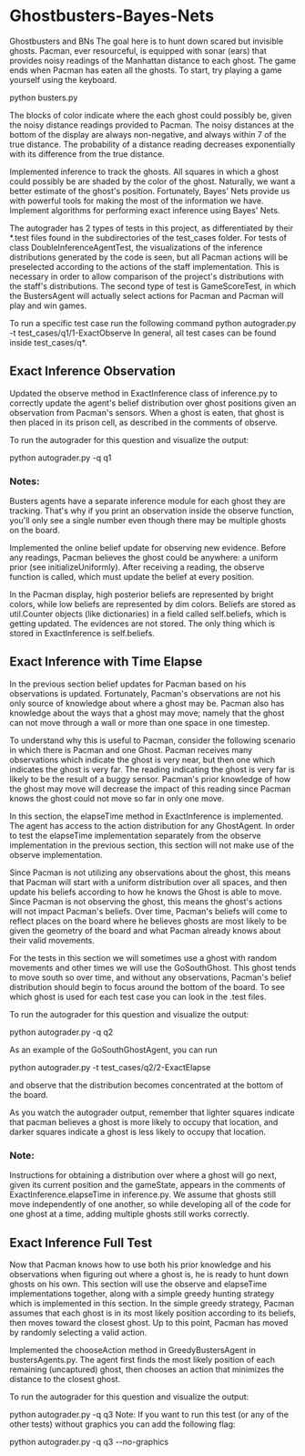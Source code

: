 # Ghostbusters-Bayes-Nets
Ghostbusters and BNs
The goal here is to hunt down scared but invisible ghosts. Pacman, ever resourceful, is equipped with sonar (ears) that provides noisy readings of the Manhattan distance to each ghost. The game ends when Pacman has eaten all the ghosts. To start, try playing a game yourself using the keyboard.

python busters.py

The blocks of color indicate where the each ghost could possibly be, given the noisy distance readings provided to Pacman. The noisy distances at the bottom of the display are always non-negative, and always within 7 of the true distance. The probability of a distance reading decreases exponentially with its difference from the true distance.

Implemented inference to track the ghosts. All squares in which a ghost could possibly be are shaded by the color of the ghost. Naturally, we want a better estimate of the ghost's position. Fortunately, Bayes' Nets provide us with powerful tools for making the most of the information we have. Implement algorithms for performing exact inference using Bayes' Nets.

The autograder has 2 types of tests in this project, as differentiated by their *.test files found in the subdirectories of the test_cases folder. For tests of class DoubleInferenceAgentTest, the visualizations of the inference distributions generated by the code is seen, but all Pacman actions will be preselected according to the actions of the staff implementation. This is necessary in order to allow comparison of the project's distributions with the staff's distributions. The second type of test is GameScoreTest, in which the BustersAgent will actually select actions for Pacman and Pacman will play and win games.

To run a specific test case run the following command
python autograder.py -t test_cases/q1/1-ExactObserve
In general, all test cases can be found inside test_cases/q*.

## Exact Inference Observation
Updated the observe method in ExactInference class of inference.py to correctly update the agent's belief distribution over ghost positions given an observation from Pacman's sensors. When a ghost is eaten, that ghost is then placed in its prison cell, as described in the comments of observe.

To run the autograder for this question and visualize the output:

python autograder.py -q q1

### Notes: 
Busters agents have a separate inference module for each ghost they are tracking. That's why if you print an observation inside the observe function, you'll only see a single number even though there may be multiple ghosts on the board.

Implemented the online belief update for observing new evidence. Before any readings, Pacman believes the ghost could be anywhere: a uniform prior (see initializeUniformly). After receiving a reading, the observe function is called, which must update the belief at every position.


In the Pacman display, high posterior beliefs are represented by bright colors, while low beliefs are represented by dim colors. 
Beliefs are stored as util.Counter objects (like dictionaries) in a field called self.beliefs, which is getting updated.
The evidences are not stored. The only thing which is stored in ExactInference is self.beliefs.

## Exact Inference with Time Elapse
In the previous section belief updates for Pacman based on his observations is updated. Fortunately, Pacman's observations are not his only source of knowledge about where a ghost may be. Pacman also has knowledge about the ways that a ghost may move; namely that the ghost can not move through a wall or more than one space in one timestep.

To understand why this is useful to Pacman, consider the following scenario in which there is Pacman and one Ghost. Pacman receives many observations which indicate the ghost is very near, but then one which indicates the ghost is very far. The reading indicating the ghost is very far is likely to be the result of a buggy sensor. Pacman's prior knowledge of how the ghost may move will decrease the impact of this reading since Pacman knows the ghost could not move so far in only one move.

In this section, the elapseTime method in ExactInference is implemented. The agent has access to the action distribution for any GhostAgent. In order to test the elapseTime implementation separately from the observe implementation in the previous section, this section will not make use of the observe implementation.

Since Pacman is not utilizing any observations about the ghost, this means that Pacman will start with a uniform distribution over all spaces, and then update his beliefs according to how he knows the Ghost is able to move. Since Pacman is not observing the ghost, this means the ghost's actions will not impact Pacman's beliefs. Over time, Pacman's beliefs will come to reflect places on the board where he believes ghosts are most likely to be given the geometry of the board and what Pacman already knows about their valid movements.

For the tests in this section we will sometimes use a ghost with random movements and other times we will use the GoSouthGhost. This ghost tends to move south so over time, and without any observations, Pacman's belief distribution should begin to focus around the bottom of the board. To see which ghost is used for each test case you can look in the .test files.

To run the autograder for this question and visualize the output:

python autograder.py -q q2

As an example of the GoSouthGhostAgent, you can run

python autograder.py -t test_cases/q2/2-ExactElapse

and observe that the distribution becomes concentrated at the bottom of the board.

As you watch the autograder output, remember that lighter squares indicate that pacman believes a ghost is more likely to occupy that location, and darker squares indicate a ghost is less likely to occupy that location. 

### Note:

Instructions for obtaining a distribution over where a ghost will go next, given its current position and the gameState, appears in the comments of ExactInference.elapseTime in inference.py.
We assume that ghosts still move independently of one another, so while developing all of the code for one ghost at a time, adding multiple ghosts still works correctly.

## Exact Inference Full Test
Now that Pacman knows how to use both his prior knowledge and his observations when figuring out where a ghost is, he is ready to hunt down ghosts on his own. This section will use the observe and elapseTime implementations together, along with a simple greedy hunting strategy which is implemented in this section. In the simple greedy strategy, Pacman assumes that each ghost is in its most likely position according to its beliefs, then moves toward the closest ghost. Up to this point, Pacman has moved by randomly selecting a valid action.

Implemented the chooseAction method in GreedyBustersAgent in bustersAgents.py. The agent first finds the most likely position of each remaining (uncaptured) ghost, then chooses an action that minimizes the distance to the closest ghost. 

To run the autograder for this question and visualize the output:

python autograder.py -q q3
Note: If you want to run this test (or any of the other tests) without graphics you can add the following flag:

python autograder.py -q q3 --no-graphics
